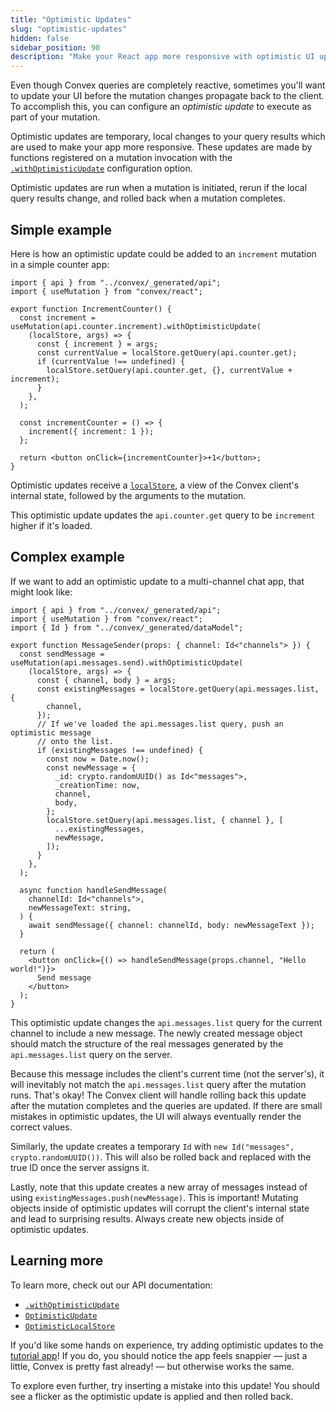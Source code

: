 ```yaml
---
title: "Optimistic Updates"
slug: "optimistic-updates"
hidden: false
sidebar_position: 90
description: "Make your React app more responsive with optimistic UI updates"
---
```





Even though Convex queries are completely reactive, sometimes you'll want to
update your UI before the mutation changes propagate back to the client. To
accomplish this, you can configure an _optimistic update_ to execute as part of
your mutation.

Optimistic updates are temporary, local changes to your query results which are
used to make your app more responsive. These updates are made by functions
registered on a mutation invocation with the
[`.withOptimisticUpdate`](/api/interfaces/react.ReactMutation#withoptimisticupdate)
configuration option.

Optimistic updates are run when a mutation is initiated, rerun if the local
query results change, and rolled back when a mutation completes.

## Simple example

Here is how an optimistic update could be added to an `increment` mutation in a
simple counter app:


```tsx
import { api } from "../convex/_generated/api";
import { useMutation } from "convex/react";

export function IncrementCounter() {
  const increment = useMutation(api.counter.increment).withOptimisticUpdate(
    (localStore, args) => {
      const { increment } = args;
      const currentValue = localStore.getQuery(api.counter.get);
      if (currentValue !== undefined) {
        localStore.setQuery(api.counter.get, {}, currentValue + increment);
      }
    },
  );

  const incrementCounter = () => {
    increment({ increment: 1 });
  };

  return <button onClick={incrementCounter}>+1</button>;
}

```


Optimistic updates receive a
[`localStore`](/api/interfaces/browser.OptimisticLocalStore), a view of the
Convex client's internal state, followed by the arguments to the mutation.

This optimistic update updates the `api.counter.get` query to be `increment`
higher if it's loaded.

## Complex example

If we want to add an optimistic update to a multi-channel chat app, that might
look like:


```tsx
import { api } from "../convex/_generated/api";
import { useMutation } from "convex/react";
import { Id } from "../convex/_generated/dataModel";

export function MessageSender(props: { channel: Id<"channels"> }) {
  const sendMessage = useMutation(api.messages.send).withOptimisticUpdate(
    (localStore, args) => {
      const { channel, body } = args;
      const existingMessages = localStore.getQuery(api.messages.list, {
        channel,
      });
      // If we've loaded the api.messages.list query, push an optimistic message
      // onto the list.
      if (existingMessages !== undefined) {
        const now = Date.now();
        const newMessage = {
          _id: crypto.randomUUID() as Id<"messages">,
          _creationTime: now,
          channel,
          body,
        };
        localStore.setQuery(api.messages.list, { channel }, [
          ...existingMessages,
          newMessage,
        ]);
      }
    },
  );

  async function handleSendMessage(
    channelId: Id<"channels">,
    newMessageText: string,
  ) {
    await sendMessage({ channel: channelId, body: newMessageText });
  }

  return (
    <button onClick={() => handleSendMessage(props.channel, "Hello world!")}>
      Send message
    </button>
  );
}

```


This optimistic update changes the `api.messages.list` query for the current
channel to include a new message. The newly created message object should match
the structure of the real messages generated by the `api.messages.list` query on
the server.

Because this message includes the client's current time (not the server's), it
will inevitably not match the `api.messages.list` query after the mutation runs.
That's okay! The Convex client will handle rolling back this update after the
mutation completes and the queries are updated. If there are small mistakes in
optimistic updates, the UI will always eventually render the correct values.

Similarly, the update creates a temporary `Id` with
`new Id("messages", crypto.randomUUID())`. This will also be rolled back and
replaced with the true ID once the server assigns it.

Lastly, note that this update creates a new array of messages instead of using
`existingMessages.push(newMessage)`. This is important! Mutating objects inside
of optimistic updates will corrupt the client's internal state and lead to
surprising results. Always create new objects inside of optimistic updates.

## Learning more

To learn more, check out our API documentation:

- [`.withOptimisticUpdate`](/api/interfaces/react.ReactMutation#withoptimisticupdate)
- [`OptimisticUpdate`](/api/modules/browser#optimisticupdate)
- [`OptimisticLocalStore`](/api/interfaces/browser.OptimisticLocalStore)

If you'd like some hands on experience, try adding optimistic updates to the
[tutorial app](https://github.com/get-convex/convex-tutorial)! If you do, you
should notice the app feels snappier — just a little, Convex is pretty fast
already! — but otherwise works the same.

To explore even further, try inserting a mistake into this update! You should
see a flicker as the optimistic update is applied and then rolled back.

